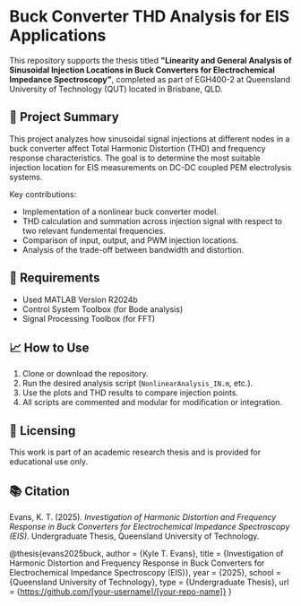 # Buck Converter THD Analysis for EIS Applications

This repository supports the thesis titled **"Linearity and General Analysis of Sinusoidal Injection Locations in Buck Converters for Electrochemical Impedance Spectroscopy"**, completed as part of EGH400-2 at Queensland University of Technology (QUT) located in Brisbane, QLD.

## 🧪 Project Summary

This project analyzes how sinusoidal signal injections at different nodes in a buck converter affect Total Harmonic Distortion (THD) and frequency response characteristics. The goal is to determine the most suitable injection location for EIS measurements on DC-DC coupled PEM electrolysis systems.

Key contributions:
- Implementation of a nonlinear buck converter model.
- THD calculation and summation across injection signal with respect to two relevant fundemental frequencies.
- Comparison of input, output, and PWM injection locations.
- Analysis of the trade-off between bandwidth and distortion.

## 🔧 Requirements

- Used MATLAB Version R2024b
- Control System Toolbox (for Bode analysis)
- Signal Processing Toolbox (for FFT)

## 📈 How to Use

1. Clone or download the repository.
2. Run the desired analysis script (`NonlinearAnalysis_IN.m`, etc.).
3. Use the plots and THD results to compare injection points.
4. All scripts are commented and modular for modification or integration.

## 📜 Licensing

This work is part of an academic research thesis and is provided for educational use only.

## 📚 Citation

Evans, K. T. (2025). *Investigation of Harmonic Distortion and Frequency Response in Buck Converters for Electrochemical Impedance Spectroscopy (EIS)*. Undergraduate Thesis, Queensland University of Technology.

@thesis{evans2025buck,
  author       = {Kyle T. Evans},
  title        = {Investigation of Harmonic Distortion and Frequency Response in Buck Converters for Electrochemical Impedance Spectroscopy (EIS)},
  year         = {2025},
  school       = {Queensland University of Technology},
  type         = {Undergraduate Thesis},
  url          = {https://github.com/[your-username]/[your-repo-name]}
}


